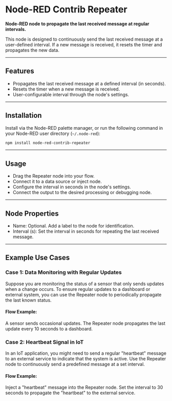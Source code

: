 # Node-RED Contrib Repeater

**Node-RED node to propagate the last received message at regular intervals.**  

This node is designed to continuously send the last received message at a user-defined interval. If a new message is received, it resets the timer and propagates the new data.

---

## Features

- Propagates the last received message at a defined interval (in seconds).
- Resets the timer when a new message is received.
- User-configurable interval through the node's settings.

---

## Installation

Install via the Node-RED palette manager, or run the following command in your Node-RED user directory (`~/.node-red`):

```bash
npm install node-red-contrib-repeater
```

---

## Usage
- Drag the Repeater node into your flow.
- Connect it to a data source or inject node.
- Configure the interval in seconds in the node's settings.
- Connect the output to the desired processing or debugging node.

---

## Node Properties
* Name: Optional. Add a label to the node for identification.
* Interval (s): Set the interval in seconds for repeating the last received message.

---

## Example Use Cases
### Case 1: Data Monitoring with Regular Updates
Suppose you are monitoring the status of a sensor that only sends updates when a change occurs. To ensure regular updates to a dashboard or external system, you can use the Repeater node to periodically propagate the last known status.

#### Flow Example:

A sensor sends occasional updates.
The Repeater node propagates the last update every 10 seconds to a dashboard.

### Case 2: Heartbeat Signal in IoT
In an IoT application, you might need to send a regular "heartbeat" message to an external service to indicate that the system is active. Use the Repeater node to continuously send a predefined message at a set interval.

#### Flow Example:

Inject a "heartbeat" message into the Repeater node.
Set the interval to 30 seconds to propagate the "heartbeat" to the external service.

